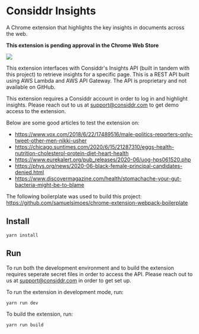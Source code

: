# Considdr Insights

A Chrome extension that highlights the key insights in documents across the web.

**This extension is pending approval in the Chrome Web Store**

<img src="considdr-insights.gif">

This extension interfaces with Considdr's Insights API (built in tandem with this project) to retrieve insights for a specific page. This is a REST API built using AWS Lambda and AWS API Gateway. The API is proprietary and not available on GitHub.

This extension requires a Considdr account in order to log in and highlight insights. Please reach out to us at [support@considdr.com](mailto:support@considdr.com) to get demo access to the extension.

Below are some good articles to test the extension on:
- https://www.vox.com/2018/6/22/17489516/male-politics-reporters-only-tweet-other-men-nikki-usher
- https://chicago.suntimes.com/2020/6/15/21287310/eggs-health-nutrition-cholesterol-protein-diet-heart-health
- https://www.eurekalert.org/pub_releases/2020-06/uog-hps061520.php
- https://phys.org/news/2020-06-black-female-principal-candidates-denied.html
- https://www.discovermagazine.com/health/stomachache-your-gut-bacteria-might-be-to-blame

The following boilerplate was used to build this project: https://github.com/samuelsimoes/chrome-extension-webpack-boilerplate

## Install

`yarn install`

## Run

To run both the development environment and to build the extension requires seperate secret files in order to access the API. Please reach out to us at [support@considdr.com](mailto:support@considdr.com) in order to get set up.

To run the extension in development mode, run:

`yarn run dev`

To build the extension, run:

`yarn run build`